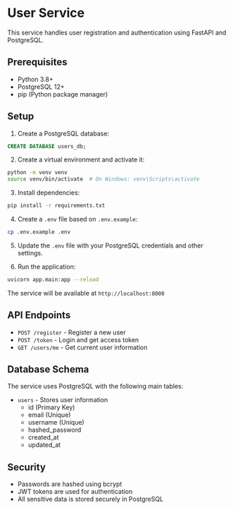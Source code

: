 # User Service

This service handles user registration and authentication using FastAPI and PostgreSQL.

## Prerequisites

- Python 3.8+
- PostgreSQL 12+
- pip (Python package manager)

## Setup

1. Create a PostgreSQL database:
```sql
CREATE DATABASE users_db;
```

2. Create a virtual environment and activate it:
```bash
python -m venv venv
source venv/bin/activate  # On Windows: venv\Scripts\activate
```

3. Install dependencies:
```bash
pip install -r requirements.txt
```

4. Create a `.env` file based on `.env.example`:
```bash
cp .env.example .env
```

5. Update the `.env` file with your PostgreSQL credentials and other settings.

6. Run the application:
```bash
uvicorn app.main:app --reload
```

The service will be available at `http://localhost:8000`

## API Endpoints

- `POST /register` - Register a new user
- `POST /token` - Login and get access token
- `GET /users/me` - Get current user information

## Database Schema

The service uses PostgreSQL with the following main tables:

- `users` - Stores user information
  - id (Primary Key)
  - email (Unique)
  - username (Unique)
  - hashed_password
  - created_at
  - updated_at

## Security

- Passwords are hashed using bcrypt
- JWT tokens are used for authentication
- All sensitive data is stored securely in PostgreSQL 